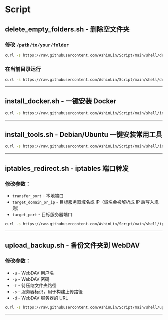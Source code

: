 # Script

## delete_empty_folders.sh - 删除空文件夹 

### 修改 `/path/to/your/folder` 
```bash
curl -s https://raw.githubusercontent.com/AshinLin/Script/main/shell/delete_empty_folders.sh | bash -s /path/to/your/folder
```

### 在当前目录运行
```bash
curl -s https://raw.githubusercontent.com/AshinLin/Script/main/shell/delete_empty_folders.sh | bash -s .
```

---

## install_docker.sh - 一键安装 Docker
```bash
curl -s https://raw.githubusercontent.com/AshinLin/Script/main/shell/install_docker.sh | bash
```

---

## install_tools.sh - Debian/Ubuntu 一键安装常用工具
```bash
curl -s https://raw.githubusercontent.com/AshinLin/Script/main/shell/install_tools.sh | bash
```

---

## iptables_redirect.sh - iptables 端口转发

### 修改参数：
- `transfer_port` - 本地端口
- `target_domain_or_ip` - 目标服务器域名或 IP（域名会被解析成 IP 后写入规则）
- `target_port` - 目标服务器端口

```bash
curl -s https://raw.githubusercontent.com/AshinLin/Script/main/shell/iptables_redirect.sh | bash -s <transfer_port> <target_domain_or_ip> <target_port>
```

---

## upload_backup.sh - 备份文件夹到 WebDAV

### 修改参数：
- `-u` - WebDAV 用户名
- `-p` - WebDAV 密码
- `-f` - 待压缩文件夹路径
- `-s` - 服务器标识，用于构建上传路径
- `-d` - WebDAV 服务器的 URL

```bash
curl -s https://raw.githubusercontent.com/AshinLin/Script/main/shell/upload_backup.sh | bash -s -- -u your_username -p your_password -s your_server_id -d https://dav.com/dav -f /path/to/folder
```

---